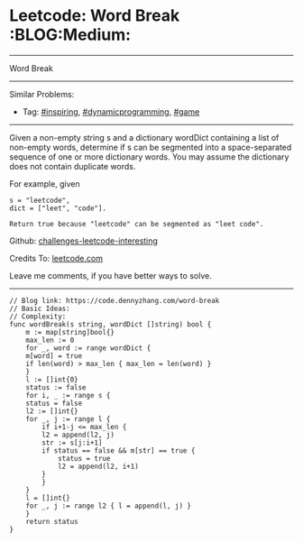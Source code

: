 
# Leetcode: Word Break     :BLOG:Medium:

---

Word Break  

---

Similar Problems:  

-   Tag: [#inspiring](https://code.dennyzhang.com/tag/inspiring), [#dynamicprogramming](https://code.dennyzhang.com/tag/dynamicprogramming), [#game](https://code.dennyzhang.com/tag/game)

---

Given a non-empty string s and a dictionary wordDict containing a list of non-empty words, determine if s can be segmented into a space-separated sequence of one or more dictionary words. You may assume the dictionary does not contain duplicate words.  

For example, given  

    s = "leetcode",
    dict = ["leet", "code"].
    
    Return true because "leetcode" can be segmented as "leet code".

Github: [challenges-leetcode-interesting](https://github.com/DennyZhang/challenges-leetcode-interesting/tree/master/problems/word-break)  

Credits To: [leetcode.com](https://leetcode.com/problems/word-break/description/)  

Leave me comments, if you have better ways to solve.  

---

    // Blog link: https://code.dennyzhang.com/word-break
    // Basic Ideas:
    // Complexity:
    func wordBreak(s string, wordDict []string) bool {
        m := map[string]bool{}
        max_len := 0
        for _, word := range wordDict { 
    	m[word] = true
    	if len(word) > max_len { max_len = len(word) }
        }
        l := []int{0}
        status := false
        for i, _ := range s {
    	status = false
    	l2 := []int{}
    	for _, j := range l {
    	    if i+1-j <= max_len {
    		l2 = append(l2, j)
    		str := s[j:i+1]
    		if status == false && m[str] == true {
    		    status = true
    		    l2 = append(l2, i+1)
    		}
    	    }
    	}
    	l = []int{}
    	for _, j := range l2 { l = append(l, j) }
        }
        return status
    }

